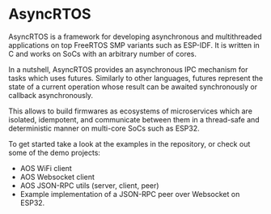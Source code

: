 # AsyncRTOS

AsyncRTOS is a framework for developing asynchronous and multithreaded applications on top FreeRTOS SMP variants such as ESP-IDF. It is written in C and works on SoCs with an arbitrary number of cores.

In a nutshell, AsyncRTOS provides an asynchronous IPC mechanism for tasks which uses futures. Similarly to other languages, futures represent the state of a current operation whose result can be awaited synchronously or callback asynchronously.

This allows to build firmwares as ecosystems of microservices which are isolated, idempotent, and communicate between them in a thread-safe and deterministic manner on multi-core SoCs such as ESP32.

To get started take a look at the examples in the repository, or check out some of the demo projects:

- AOS WiFi client
- AOS Websocket client
- AOS JSON-RPC utils (server, client, peer)
- Example implementation of a JSON-RPC peer over Websocket on ESP32.
